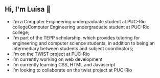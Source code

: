 ## Hi, I'm Luísa 👋

<!--
**LuisaSilveira/LuisaSilveira** is a ✨ _special_ ✨ repository because its `README.md` (this file) appears on your GitHub profile.

Here are some ideas to get you started:
-->

- I'm a Computer Engineering undergraduate student at PUC-Rio collegeComputer Engineering undergraduate student at PUC-Rio college;
- I'm part of the TEPP scholarship, which provides tutoring for engineering and computer science students, in addition to being an intermediary between students and subject coordinators;
- I'm on the TWIST project at PUC-Rio
- I’m currently working on web development
- I’m currently learning CSS, HTML and Javascript
- I’m looking to collaborate on the twist project at PUC-Rio
